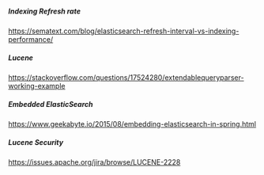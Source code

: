 ##### Indexing Refresh rate
https://sematext.com/blog/elasticsearch-refresh-interval-vs-indexing-performance/

##### Lucene
https://stackoverflow.com/questions/17524280/extendablequeryparser-working-example   

##### Embedded ElasticSearch
https://www.geekabyte.io/2015/08/embedding-elasticsearch-in-spring.html   

##### Lucene Security
https://issues.apache.org/jira/browse/LUCENE-2228   
